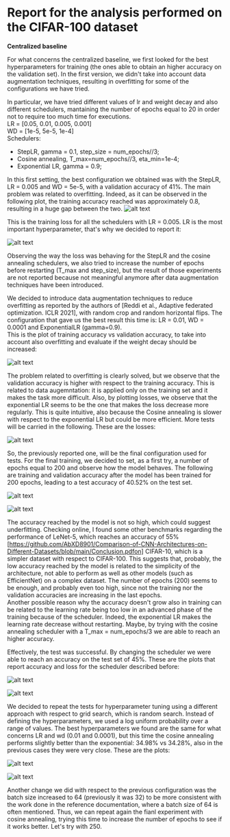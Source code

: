 # Report for the analysis performed on the CIFAR-100 dataset
**Centralized baseline**  

For what concerns the centralized baseline, we first looked for the best hyperparameters for training (the ones able to obtain an higher accuracy on the validation set). In the first version, we didn't take into account data augmentation techniques, resulting in overfitting for some of the configurations we have tried. 

In particular, we have tried different values of lr and weight decay and also different schedulers, mantaining the number of epochs equal to 20 in order not to require too much time for executions.  
LR = [0.05, 0.01, 0.005, 0.001]  
WD = [1e-5, 5e-5, 1e-4]  
Schedulers:
- StepLR, gamma = 0.1, step_size = num_epochs//3;
- Cosine annealing, T_max=num_epochs//3, eta_min=1e-4;
- Exponential LR, gamma = 0.9;


In this first setting, the best configuration we obtained was with the StepLR, LR = 0.005 and WD = 5e-5, with a validation accuracy of 41%. The main problem was related to overfitting. Indeed, as it can be observed in the following plot, the training accuracy reached was approximately 0.8, resulting in a huge gap between the two.
![alt text](images_report/image.png)


This is the training loss for all the schedulers with LR = 0.005. LR is the most important hyperparameter, that's why we decided to report it:  

![alt text](images_report/image-1.png)

Observing the way the loss was behaving for the StepLR and the cosine annealing schedulers, we also tried to increase the number of epochs before restarting (T_max and step_size), but the result of those experiments are not reported because not meaningful anymore after data augmentation techniques have been introduced. 

We decided to introduce data augmentation techniques to reduce overfitting as reported by the authors of [Reddi et al., Adaptive federated optimization. ICLR 2021], with random crop and random horizontal flips. The configuration that gave us the best result this time is: LR = 0.01, WD = 0.0001 and ExponentialLR (gamma=0.9).  
This is the plot of training accuracy vs validation accuracy, to take into account also overfitting and evaluate if the weight decay should be increased:   

![alt text](images_report/image-2.png)

The problem related to overfitting is clearly solved, but we observe that the validation accuracy is higher with respect to the training accuracy. This is related to data augemntation: it is applied only on the training set and it makes the task more difficult. Also, by plotting losses, we observe that the exponential LR seems to be the one that makes the loss decrease more regularly. This is quite intuitive, also because the Cosine annealing is slower with respect to the exponential LR but could be more efficient. More tests will be carried in the following. These are the losses:   
 
![alt text](images_report/image-3.png)  


So, the previously reported one, will be the final configuration used for tests. For the final training, we decided to set, as a first try, a number of epochs equal to 200 and observe how the model behaves. The following are training and validation accuracy after the model has been trained for 200 epochs, leading to a test accuracy of 40.52% on the test set.

![alt text](images_report/image-4.png)

![alt text](images_report/image-5.png)

The accuracy reached by the model is not so high, which could suggest underfitting. Checking online, I found some other benchmarks regarding the performance of LeNet-5, which reaches an accuracy of 55% [https://github.com/AbXD8901/Comparison-of-CNN-Architectures-on-Different-Datasets/blob/main/Conclusion.pdfon] CIFAR-10, which is a simpler dataset with respect to CIFAR-100. This suggests that, probably, the low accuracy reached by the model is related to the simplicity of the architecture, not able to perform as well as other models (such as EfficientNet) on a complex dataset. The number of epochs (200) seems to be enough, and probably even too high, since not the training nor the validation accuracies are increasing in the last epochs.   
Another possible reason why the accuracy doesn't grow also in training can be related to the learning rate being too low in an advanced phase of the training because of the scheduler. Indeed, the exponential LR makes the learning rate decrease without restarting. Maybe, by trying with the cosine annealing scheduler with a T_max = num_epochs/3 we are able to reach an higher accuracy.  


Effectively, the test was successful. By changing the scheduler we were able to reach an accuracy on the test set of 45%. These are the plots that report accuracy and loss for the scheduler described before:  

![alt text](images_report/image-6.png)

![alt text](images_report/image-7.png)



We decided to repeat the tests for hyperparameter tuning using a different approach with respect to grid search, which is random search. Instead of defining the hyperparameters, we used a log uniform probability over a range of values. The best hyperparameters we found are the same for what concerns LR and wd (0.01 and 0.0001), but this time the cosine annealing performs slightly better than the exponential: 34.98% vs 34.28%, also in the previous cases they were very close. These are the plots:

![alt text](images_report/image-8.png)

![alt text](images_report/image-9.png)


Another change we did with respect to the previous configuration was the batch size increased to 64 (previously it was 32) to be more consistent with the work done in the reference documentation, where a batch size of 64 is often mentioned. Thus, we can repeat again the fianl experiment with cosine annealing, trying this time to increase the number of epochs to see if it works better. Let's try with 250.